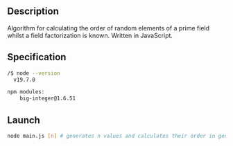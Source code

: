 ## Description

Algorithm for calculating the order of random elements of a prime field whilst a field factorization is known. Written in JavaScript.

## Specification

```bash
/$ node --version
  v19.7.0

npm modules:
    big-integer@1.6.51
```

## Launch

```bash
node main.js [n] # generates n values and calculates their order in generated field
```
